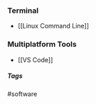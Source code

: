 ### Terminal

- [[Linux Command Line]]

### Multiplatform Tools

- [[VS Code]]

##### Tags

#software